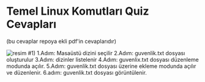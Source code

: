 # Temel Linux Komutları Quiz Cevapları
(bu cevaplar repoya ekli pdf'in cevaplarıdır)

![resim](https://github.com/user-attachments/assets/84d18de6-f147-48ad-9594-b9a80326ef52)
#1) 
1.Adım: Masaüstü dizini seçilir
2.Adım: guvenlik.txt dosyası oluşturulur
3.Adım: dizinler listelenir
4.Adım: guvenlix.txt dosyası düzenleme modunda açılır.
5.Adım: guvenlik.txt dosyası üzerine ekleme modunda açılır ve düzenlenir.
6.adım: guvenlik.txt dosyası görüntülenir.
